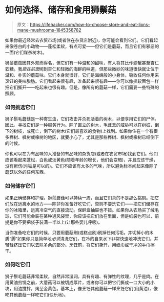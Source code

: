 # 如何选择、储存和食用狮鬃菇

> 原文：<https://lifehacker.com/how-to-choose-store-and-eat-lions-mane-mushrooms-1845358782>

如果你最近经常去农贸市场(或者住在杂货店附近)，你可能会看到它们。它们看起来像苍白的小动物——蓬松柔软，有点可爱——但它们是蘑菇，而且它们有邪恶的一面(它们谋杀树木)。



狮鬃蘑菇因其外观而得名，但它们有一种温和的甜味，有人将其比作螃蟹甚至杏仁软糖。我*能在前面*闻到杏仁和轻微的海鲜的味道，但那些微妙的味道很快就让位于温和、朴实的蘑菇味。它们本身就很好，它们是海绵般的小身体，吸收任何你用来烹饪的美味脂肪。它们看起来很有趣，准备起来很有趣——你可以像撕软面包一样把它们撕开——吃起来也很有趣。但是，像所有的蘑菇一样，它们需要一些特殊的照顾。

### 如何挑选它们

狮子鬃毛蘑菇是一种寄生虫，它们攻击并杀死活着的树木，以便享用它们的尸体。因此，寻找它们是一种服务行为。除了直立的树木，毛茸茸的威胁可以在树桩，倒下的树枝，或死亡，倒下的树木(它们最喜欢的食物)上找到。如果你住在一个有很多桦树、枫树或橡树的地区，就要小心了，尤其是那些桦树、枫树或橡树已经倒下的时候。

你也可以在为有品味的人准备的有品味的杂货店(或者在农贸市场)找到它们。他们应该看起来蓬松，白色或淡黄色(随着年龄的增长，他们会变暗)，并且应该干燥，没有瘀伤(污垢是可以的)。它们不应该有太多的气味，所以避免标本闻起来像除了蘑菇以外的任何东西。

### 如何储存它们

如果正确储存和护理，狮鬃蘑菇可以持续一周，而且它们真的不是那么挑剔。把它们放在远离水的地方——除非你准备好吃它们，否则不要洗它们——把它们储存在你的冰箱里，远离冷空气的直接流动。保鲜盒抽屉也不错。如果你从农场买了绒毛球，它们可能会装在某种通风袋里，你应该把它们放在里面，但是纸袋也可以，前提是你不要把袋子装满一半以上(让那些婴儿呼吸)。

当你准备吃它们的时候，只要用蘑菇刷(或糕点刷)刷掉任何污垢，并切掉小的木质“脚”如果你只是简单地*必须*清洗它们，在冷的自来水下非常快速地冲洗它们，并轻轻挤压它们以去除多余的部分。烹饪前，将它们撕开，用纸巾或干净的手巾擦干。

### 如何吃它们

狮子鬃毛蘑菇非常柔软，自然非常湿润，具有有趣、有弹性的纹理，几乎是肉。在用黄油煎锅之前，大蘑菇可以被切成厚片，或者你可以把它们撕成一口大小的小块，用油搅拌，烤至金黄色。基本上，像烹饪其他蘑菇一样烹饪它们(用黄油)，像吃其他蘑菇一样吃它们(快乐地)。